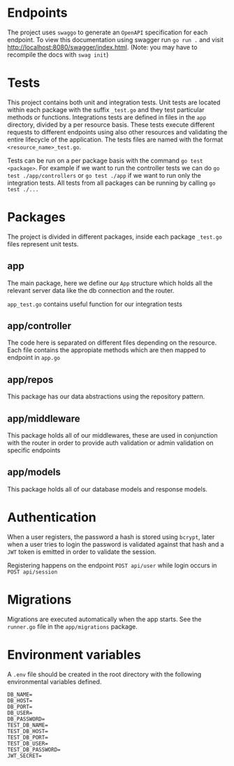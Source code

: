 # Endpoints

The project uses `swaggo` to generate an `OpenAPI` specification for each endpoint. To view this documentation using swagger run `go run .` and visit [http://localhost:8080/swagger/index.html](http://localhost:8080/swagger/index.html#/).
 (Note: you may have to recompile the docs with `swag init`)

# Tests

This project contains both unit and integration tests. Unit tests are located within each package with the suffix `_test.go` and they test particular methods or functions.
Integrations tests are defined in files in the `app` directory, divided by a per resource basis. These tests execute different requests to different endpoints using also other resources and validating the entire lifecycle of the application.
The tests files are named with the format `<resource_name>_test.go`.

Tests can be run on a per package basis with the command `go test <package>`. For example if we want to run the controller tests we can do `go test ./app/controllers` or `go test ./app` if we want to run
only the integration tests. All tests from all packages can be running by calling `go test ./...`
# Packages
The project is divided in different packages, inside each package `_test.go` files represent unit tests.

## app
The main package, here we define our `App` structure which holds
 all the relevant server data like the db connection and the router.
 
 
`app_test.go` contains useful function for our integration tests
 
## app/controller

The code here is separated on different files depending on the resource. 
Each file contains the appropiate methods which are then mapped to endpoint in `app.go`
 
## app/repos

This package has our data abstractions using the repository pattern.

## app/middleware

This package holds all of our middlewares, these are used in conjunction with
the router in order to provide auth validation or admin validation 
on specific endpoints
  
## app/models

This package holds all of our database models and response models.

# Authentication

When a user registers, the password a hash is stored using `bcrypt`, later when a user
tries to login the password is validated against that hash and a `JWT` token is emitted
in order to validate the session.

Registering happens on the endpoint `POST api/user` while login occurs in `POST api/session`

# Migrations

Migrations are executed automatically when the app starts. See the `runner.go` file in the `app/migrations` package.

# Environment variables
A `.env` file should be created in the root directory with the following environmental variables defined.
```
DB_NAME=
DB_HOST=
DB_PORT=
DB_USER=
DB_PASSWORD=
TEST_DB_NAME=
TEST_DB_HOST=
TEST_DB_PORT=
TEST_DB_USER=
TEST_DB_PASSWORD=
JWT_SECRET=
 ```
